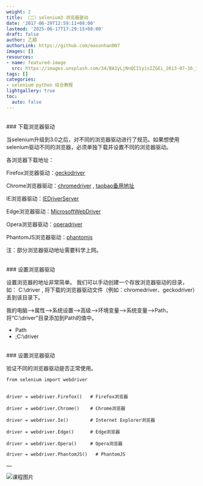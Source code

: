 ```yaml
---
weight: 2
title: （二）selenium3 浏览器驱动
date: '2017-06-29T12:59:11+08:00'
lastmod: '2025-06-17T17:29:15+08:00'
draft: false
author: 乙醇
authorLink: https://github.com/easonhan007
images: []
resources:
- name: featured-image
  src: https://images.unsplash.com/34/BA1yLjNnQCI1yisIZGEi_2013-07-16_1922_IMG_9873.jpg?w=300
tags: []
categories:
- selenium python 综合教程
lightgallery: true
toc:
  auto: false
---
```




<br>
### 下载浏览器驱动

当selenium升级到3.0之后，对不同的浏览器驱动进行了规范。如果想使用selenium驱动不同的浏览器，必须单独下载并设置不同的浏览器驱动。

各浏览器下载地址：

Firefox浏览器驱动：[geckodriver](https://github.com/mozilla/geckodriver/releases)

Chrome浏览器驱动：[chromedriver](https://sites.google.com/a/chromium.org/chromedriver/home) , [taobao备用地址](https://npm.taobao.org/mirrors/chromedriver)

IE浏览器驱动：[IEDriverServer](http://selenium-release.storage.googleapis.com/index.html)

Edge浏览器驱动：[MicrosoftWebDriver](https://developer.microsoft.com/en-us/microsoft-edge/tools/webdriver)

Opera浏览器驱动：[operadriver](https://github.com/operasoftware/operachromiumdriver/releases)

PhantomJS浏览器驱动：[phantomjs](http://phantomjs.org)

注：部分浏览器驱动地址需要科学上网。

<br>
### 设置浏览器驱动

设置浏览器的地址非常简单。
我们可以手动创建一个存放浏览器驱动的目录，如： C:\driver , 将下载的浏览器驱动文件（例如：chromedriver、geckodriver）丢到该目录下。

我的电脑-->属性-->系统设置-->高级-->环境变量-->系统变量-->Path，将“C:\driver”目录添加到Path的值中。

* Path
* ;C:\driver

<br>
### 设置浏览器驱动

验证不同的浏览器驱动是否正常使用。

```
from selenium import webdriver


driver = webdriver.Firefox()   # Firefox浏览器

driver = webdriver.Chrome()    # Chrome浏览器

driver = webdriver.Ie()        # Internet Explorer浏览器

driver = webdriver.Edge()      # Edge浏览器

driver = webdriver.Opera()     # Opera浏览器

driver = webdriver.PhantomJS()   # PhantomJS

……

```




![课程图片](https://images.unsplash.com/34/BA1yLjNnQCI1yisIZGEi_2013-07-16_1922_IMG_9873.jpg?w=300)

